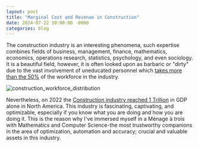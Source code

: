 ```yaml
---
layout: post
title: "Marginal Cost and Revenue in Construction"
date: 2024-07-22 10:00:00 -0000
categories: blog
---
```

The construction industry is an interesting phenomena, such expertise combines fields of business, management, finance, mathematics, economics, operations research, statistics, psychology, and even sociology. It is a beautiful field, however, 
it is often looked upon as barbaric or "dirty" due to the vast involvement of uneducated personnel which [takes more than the 50%](https://datausa.io/profile/naics/construction#:~:text=Construction-,Employment%20%26%20Salaries,in%20California%20(1%2C076%2C812%20workers).) 
of the workforce in the industry.

![construction_workforce_distribution](/assets/construction_productivity_rates_image1.png)

Nevertheless, on 2022 the [Construction industry reached 1 Trillion](https://usafacts.org/metrics/gross-domestic-product-gdp-by-naics-sector-construction/) in GDP alone in North America. This industry is fascinating, captivating, and optimizable, especially if you know
what you are doing and how you are doing it. This is the reason why I've immersed myself in a Ménage à trois with Mathematics and Computer Science-the most trustworthy companions in the area of optimization, automation and accuracy; crucial and valuable assets in this industry. 




